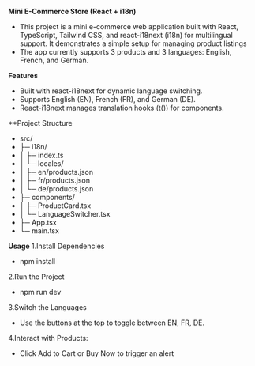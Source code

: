 **Mini E-Commerce Store (React + i18n)**
 - This project is a mini e-commerce web application built with React, TypeScript, Tailwind CSS, and react-i18next (i18n) for multilingual support. It demonstrates a simple setup for managing product listings
 - The app currently supports 3 products and 3 languages: English, French, and German.

**Features**
- Built with react-i18next for dynamic language switching.
- Supports English (EN), French (FR), and German (DE).
- React-i18next manages translation hooks (t()) for components.

**Project Structure
- src/
-  ├─ i18n/
- │     ├─ index.ts         
-  │    └─ locales/
-  │       ├─ en/products.json
-  │       ├─ fr/products.json
-  │       └─ de/products.json
-  ├─ components/
-  │      ├─ ProductCard.tsx
-  │      └─ LanguageSwitcher.tsx
-  ├─ App.tsx
-  └─ main.tsx

**Usage**
1.Install Dependencies
- npm install
  
2.Run the Project
- npm run dev

3.Switch the Languages
- Use the buttons at the top to toggle between EN, FR, DE.

4.Interact with Products:
- Click Add to Cart or Buy Now to trigger an alert
